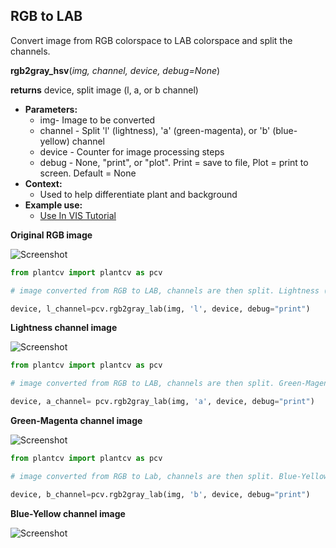 ## RGB to LAB

Convert image from RGB colorspace to LAB colorspace and split the channels.

**rgb2gray_hsv**(*img, channel, device, debug=None*)

**returns** device, split image (l, a, or b channel)

- **Parameters:**
    - img- Image to be converted
    - channel - Split 'l' (lightness), 'a' (green-magenta), or 'b' (blue-yellow) channel
    - device - Counter for image processing steps
    - debug - None, "print", or "plot". Print = save to file, Plot = print to screen. Default = None
- **Context:**
    - Used to help differentiate plant and background
- **Example use:**
    - [Use In VIS Tutorial](vis_tutorial.md)

**Original RGB image**

![Screenshot](img/documentation_images/rgb2lab/original_image.jpg)

```python
from plantcv import plantcv as pcv

# image converted from RGB to LAB, channels are then split. Lightness ('l') channel is outputed.

device, l_channel=pcv.rgb2gray_lab(img, 'l', device, debug="print")
```

**Lightness channel image**

![Screenshot](img/documentation_images/rgb2lab/lab_lightness.jpg)

```python
from plantcv import plantcv as pcv

# image converted from RGB to LAB, channels are then split. Green-Magenta ('a') channel is outputed.

device, a_channel= pcv.rgb2gray_lab(img, 'a', device, debug="print")
```

**Green-Magenta channel image**

![Screenshot](img/documentation_images/rgb2lab/lab_green-magenta.jpg)
   
```python
from plantcv import plantcv as pcv

# image converted from RGB to Lab, channels are then split. Blue-Yellow ('b') channel is outputed.

device, b_channel=pcv.rgb2gray_lab(img, 'b', device, debug="print")
```

**Blue-Yellow channel image**

![Screenshot](img/documentation_images/rgb2lab/lab_blue-yellow.jpg)

